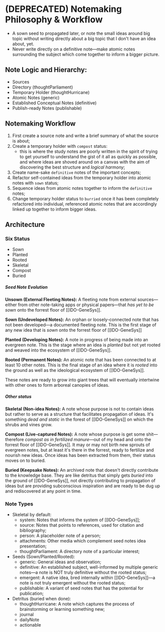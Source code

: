 # (DEPRECATED) Notemaking Philosophy & Workflow

- A sown seed to propagated later, or note the small ideas around big topic without writing directly about a big topic that I don't have an idea about, yet.
- Never write directly on a definitive note—make atomic notes surrounding the subject which come together to inform a bigger picture.

## Note Logic and Hierarchy:
- Sources
- Directory (thoughtParliament)
- Temporary Holder (thoughtHurricane)
- Atomic Notes (generic)
- Established Conceptual Notes (definitive)
- Publish-ready Notes (publishable)

## Notemaking Workflow
1. First create a source note and write a brief summary of what the source is about;
2. Create a temporary holder with `compost` status:
	- this is where the study notes are poorly written in the spirit of trying to get yourself to understand the gist of it all as quickly as possible, and where ideas are shoved around on a canvas with the aim of discovering the best structure and *logical harmony*;
3. Create name-sake `definitive` notes of the important concepts;
4. Refactor self-contained ideas from the temporary holder into atomic notes with `sown` status;
5. Sequence ideas from atomic notes together to inform the `definitive` notes;
6. Change temporary holder status to `burried` once it has been completely refactored into individual, referenced atomic notes that are accordingly linked up together to inform bigger ideas.

## Architecture
### Six Status
- Sown
- Planted
- Rooted
- Skeletal
- Compost
- Buried

##### Seed Note Evolution

**Unsown (External Fleeting Notes):** A fleeting note from external sources—either from other note-taking apps or physical papers—that *has yet to be sown* onto the forrest floor of [[IDO-GeneSys]].

**Sown (Undeveloped Notes):** An orphan or loosely-connected note that has not been developed—a documented fleeting note. This is the first stage of any new idea that is *sown* onto the forrest floor of [[IDO-GeneSys]]

**Planted (Developing Notes):** A note in progress of being made into an evergreen note. This is the stage where an idea is *planted* but not yet rooted and weaved into the ecosystem of [[IDO-GeneSys]].

**Rooted (Permanent Notes):** An atomic note that has been connected to at least 10 other notes. This is the final stage of an idea where it is *rooted* into the ground as well as the ideological ecosystem of [[IDO-GeneSys]].

These notes are ready to grow into giant trees that will eventually intertwine with other ones to form arboreal canopies of ideas.

##### Other status

**Skeletal (Non-idea Notes):** A note whose purpose is not to contain ideas but rather to serve as a structure that facilitates propagation of ideas. It's something *dead and static* in the forest of [[IDO-GeneSys]] on which the shrubs and vines grow.

**Compost (Live-captured Notes):** A note whose purpose is get some shit—therefore *compost as in fertilized manure*—out of my head and onto the forrest floor of [[IDO-GeneSys]]. It may or may not birth new sprouts of evergreen notes, but at least it's there in the forrest, ready to fertilize and nourish new ideas. Once ideas has been extracted from them, their status moves on to buried.

**Buried (Keepsake Notes):** An archived note that doesn't directly contribute to the knowledge base. They are like detritus that simply gets *buried* into the ground of [[IDO-GeneSys]], not directly contributing to propagation of ideas but are providing subconscious inspiration and are ready to be dug up and rediscovered at any point in time.

### Note Types
- Skeletal by default:
	- system: Notes that informs the system of [[IDO-GeneSys]];
	- source: Notes that points to references, used for citation and bibliography;
	- person: A placeholder note of a person;
	- attachments: Other media which complement seed notes idea presentation;
	- thoughtParliament: A directory note of a particular interest;
- Seeds (Sown/Planted/Rooted):
	- generic: General ideas and observation;
	- definitive: An established subject, well-informed by multiple generic notes—a note is NOT truly definitive without the rooted status;
	- emergent: A native idea, bred internally within [[IDO-GeneSys]]—a note is not truly emergent without the rooted status;
	- publishable: A variant of seed notes that has the potential for publication;
- Detritus (buried when done):
	- thoughtHurricane: A note which captures the process of brainstorming or learning something new;
	- journal
	- dailyNote
	- actionable
